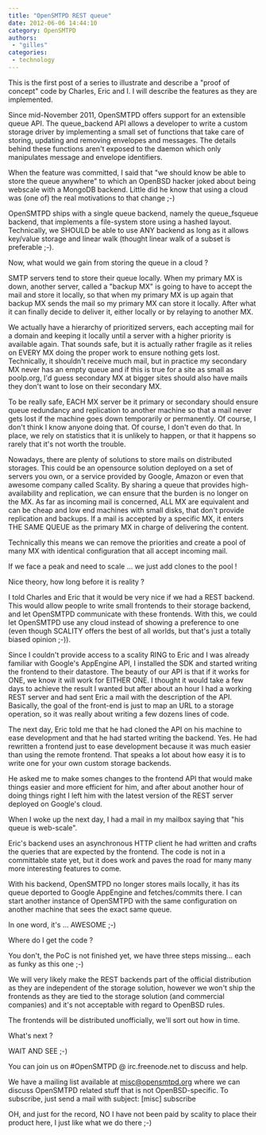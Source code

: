 ```yaml
---
title: "OpenSMTPD REST queue"
date: 2012-06-06 14:44:10
category: OpenSMTPD
authors:
 - "gilles"
categories:
 - technology
---
```


This is the first post of a series to illustrate and describe a "proof of concept" code by Charles, Eric and I. I will describe the features as they are implemented.

Since mid-November 2011, OpenSMTPD offers support for an extensible queue API. The queue_backend API allows a developer to write a custom storage driver by implementing a small set of functions that take care of storing, updating and removing envelopes and messages. The details behind these functions aren't exposed to the daemon which only manipulates message and envelope identifiers.

When the feature was committed, I said that "we should know be able to store the queue anywhere" to which an OpenBSD hacker joked about being webscale with a MongoDB backend. Little did he know that using a cloud was (one of) the real motivations to that change ;-)

OpenSMTPD ships with a single queue backend, namely the queue_fsqueue backend, that implements a file-system store using a hashed layout. Technically, we SHOULD be able to use ANY backend as long as it allows key/value storage and linear walk (thought linear walk of a subset is preferable ;-).

Now, what would we gain from storing the queue in a cloud ?

SMTP servers tend to store their queue locally. When my primary MX is down, another server, called a "backup MX" is going to have to accept the mail and store it locally, so that when my primary MX is up again that backup MX sends the mail so my primary MX can store it locally. After what it can finally decide to deliver it, either locally or by relaying to another MX.

We actually have a hierarchy of prioritized servers, each accepting mail for a domain and keeping it locally until a server with a higher priority is available again. That sounds safe, but it is actually rather fragile as it relies on EVERY MX doing the proper work to ensure nothing gets lost. Technically, it shouldn't receive much mail, but in practice my secondary MX never has an empty queue and if this is true for a site as small as poolp.org, I'd guess secondary MX at bigger sites should also have mails they don't want to lose on their secondary MX.

To be really safe, EACH MX server be it primary or secondary should ensure queue redundancy and replication to another machine so that a mail never gets lost if the machine goes down temporarily or permanently. Of course, I don't think I know anyone doing that. Of course, I don't even do that. In place, we rely on statistics that it is unlikely to happen, or that it happens so rarely that it's not worth the trouble.

Nowadays, there are plenty of solutions to store mails on distributed storages. This could be an opensource solution deployed on a set of servers you own, or a service provided by Google, Amazon or even that awesome company called Scality. By sharing a queue that provides high-availability and replication, we can ensure that the burden is no longer on the MX. As far as incoming mail is concerned, ALL MX are equivalent and can be cheap and low end machines with small disks, that don't provide replication and backups. If a mail is accepted by a specific MX, it enters THE SAME QUEUE as the primary MX in charge of delivering the content.

Technically this means we can remove the priorities and create a pool of many MX with identical configuration that all accept incoming mail.

If we face a peak and need to scale ... we just add clones to the pool !

Nice theory, how long before it is reality ?

I told Charles and Eric that it would be very nice if we had a REST backend. This would allow people to write small frontends to their storage backend, and let OpenSMTPD communicate with these frontends. With this, we could let OpenSMTPD use any cloud instead of showing a preference to one (even though SCALITY offers the best of all worlds, but that's just a totally biased opinion ;-)).

Since I couldn't provide access to a scality RING to Eric and I was already familiar with Google's AppEngine API, I installed the SDK and started writing the frontend to their datastore. The beauty of our API is that if it works for ONE, we know it will work for EITHER ONE. I thought it would take a few days to achieve the result I wanted but after about an hour I had a working REST server and had sent Eric a mail with the description of the API. Basically, the goal of the front-end is just to map an URL to a storage operation, so it was really about writing a few dozens lines of code.

The next day, Eric told me that he had cloned the API on his machine to ease development and that he had started writing the backend. Yes. He had rewritten a frontend just to ease development because it was much easier than using the remote frontend. That speaks a lot about how easy it is to write one for your own custom storage backends.

He asked me to make somes changes to the frontend API that would make things easier and more efficient for him, and after about another hour of doing things right I left him with the latest version of the REST server deployed on Google's cloud.

When I woke up the next day, I had a mail in my mailbox saying that "his queue is web-scale".

Eric's backend uses an asynchronous HTTP client he had written and crafts the queries that are expected by the frontend. The code is not in a committable state yet, but it does work and paves the road for many many more interesting features to come.

With his backend, OpenSMTPD no longer stores mails locally, it has its queue deported to Google AppEngine and fetches/commits there. I can start another instance of OpenSMTPD with the same configuration on another machine that sees the exact same queue.

In one word, it's ... AWESOME ;-)

Where do I get the code ?

You don't, the PoC is not finished yet, we have three steps missing... each as funky as this one ;-)

We will very likely make the REST backends part of the official distribution as they are independent of the storage solution, however we won't ship the frontends as they are tied to the storage solution (and commercial companies) and it's not acceptable with regard to OpenBSD rules.

The frontends will be distributed unofficially, we'll sort out how in time.

What's next ?

WAIT AND SEE ;-)

You can join us on #OpenSMTPD @ irc.freenode.net to discuss and help.

We have a mailing list available at misc@opensmtpd.org where we can discuss OpenSMTPD related stuff that is not OpenBSD-specific. To subscribe, just send a mail with subject: [misc] subscribe

OH, and just for the record, NO I have not been paid by scality to place their product here, I just like what we do there ;-)

